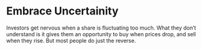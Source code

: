 # Embrace Uncertainity

Investors get nervous when a share is fluctuating too much. What they don’t understand is it gives them an opportunity to buy when prices drop, and sell when they rise. But most people do just the reverse.
